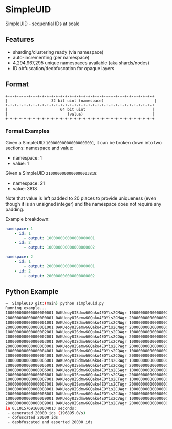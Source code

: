 # SimpleUID
SimpleUID - sequential IDs at scale

## Features
- sharding/clustering ready (via namespace)
- auto-incrementing (per namespace)
- 4,294,967,295 unique namespaces available (aka shards/nodes)
- ID obfuscation/deobfuscation for opaque layers

    
## Format
    +-+-+-+-+-+-+-+-+-+-+-+-+-+-+-+-+-+-+-+-+-+-+-+-+-+-+-+-+-+-+-+-+
    |                   32 bit uint (namespace)                      |
    +-+-+-+-+-+-+-+-+-+-+-+-+-+-+-+-+-+-+-+-+-+-+-+-+-+-+-+-+-+-+-+-+
    |                       64 bit uint                             |
    |                          (value)                              |
    +-+-+-+-+-+-+-+-+-+-+-+-+-+-+-+-+-+-+-+-+-+-+-+-+-+-+-+-+-+-+-+-+

### Format Examples

Given a SimpleUID `100000000000000000001`, it can be broken down into two sections: namespace and value:
- namespace: 1
- value: 1

Given a SimpleUID `2100000000000000003818`:
- namespace: 21
- value: 3818 

Note that value is left padded to 20 places to provide uniqueness (even though it is an unsigned integer) and the namespace does not require any padding.

Example breakdown:
```yaml
namespace: 1
    - id: 1
        - output: 100000000000000000001
    - id: 2
        - output: 100000000000000000002

namespace: 2
    - id: 1
        - output: 200000000000000000001
    - id: 2
        - output: 200000000000000000002
```


## Python Example
```bash
➜  SimpleUID git:(main) python simpleuid.py
Running example...
100000000000000000001 0AKUeoy8ISdmw6GQaku4EOYis2CMWgr 100000000000000000001
200000000000000000001 0AKUeoy8ISemw6GQaku4EOYis2CMWgr 200000000000000000001
100000000000000001001 0AKUeoy8ISdmw6GQaku4EOYis2CNWgr 100000000000000001001
200000000000000001001 0AKUeoy8ISemw6GQaku4EOYis2CNWgr 200000000000000001001
100000000000000002001 0AKUeoy8ISdmw6GQaku4EOYis2COWgr 100000000000000002001
200000000000000002001 0AKUeoy8ISemw6GQaku4EOYis2COWgr 200000000000000002001
100000000000000003001 0AKUeoy8ISdmw6GQaku4EOYis2CPWgr 100000000000000003001
200000000000000003001 0AKUeoy8ISemw6GQaku4EOYis2CPWgr 200000000000000003001
100000000000000004001 0AKUeoy8ISdmw6GQaku4EOYis2CQWgr 100000000000000004001
200000000000000004001 0AKUeoy8ISemw6GQaku4EOYis2CQWgr 200000000000000004001
100000000000000005001 0AKUeoy8ISdmw6GQaku4EOYis2CRWgr 100000000000000005001
200000000000000005001 0AKUeoy8ISemw6GQaku4EOYis2CRWgr 200000000000000005001
100000000000000006001 0AKUeoy8ISdmw6GQaku4EOYis2CSWgr 100000000000000006001
200000000000000006001 0AKUeoy8ISemw6GQaku4EOYis2CSWgr 200000000000000006001
100000000000000007001 0AKUeoy8ISdmw6GQaku4EOYis2CTWgr 100000000000000007001
200000000000000007001 0AKUeoy8ISemw6GQaku4EOYis2CTWgr 200000000000000007001
100000000000000008001 0AKUeoy8ISdmw6GQaku4EOYis2CUWgr 100000000000000008001
200000000000000008001 0AKUeoy8ISemw6GQaku4EOYis2CUWgr 200000000000000008001
100000000000000009001 0AKUeoy8ISdmw6GQaku4EOYis2CVWgr 100000000000000009001
200000000000000009001 0AKUeoy8ISemw6GQaku4EOYis2CVWgr 200000000000000009001
in 0.10157691600034013 seconds:
 - generated 20000 ids (196895.0/s)
 - obfuscated 20000 ids
 - deobfuscated and asserted 20000 ids
```
